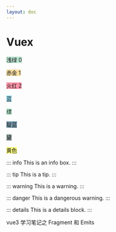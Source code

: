 ```yaml
---
layout: doc
---
```


# Vuex

<span style="background: rgba(122, 205, 166, 0.5)">浅绿 0</span>
<span style="background: rgba(122, 205, 166, 0.5)"></span>

<span style="background: rgba(242, 191, 69, 0.5)">赤金 1</span>
<span style="background: rgba(242, 191, 69, 0.5)"></span>

<span style="background: rgba(254, 43, 80, 0.5)">火红 2</span>
<span style="background: rgba(254, 43, 80, 0.5)"></span>

<span style="background: rgba(67, 206, 245, 0.5)">蓝</span>

<span style="background: rgba(128, 236, 175, 0.5)">缥</span>

<span style="background: rgba(7, 82, 121, 0.5)">靛蓝</span>

<span style="background: rgba(65, 102, 101, 0.5)">黛</span>

<span style="background: rgba(255, 255, 0, 0.5)">黄色</span>

::: info
This is an info box.
:::

::: tip
This is a tip.
:::

::: warning
This is a warning.
:::

::: danger
This is a dangerous warning.
:::

::: details
This is a details block.
:::

vue3 学习笔记之 Fragment 和 Emits
